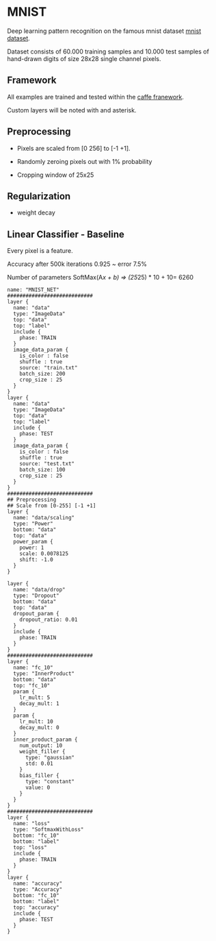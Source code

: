 # MNIST

Deep learning pattern recognition on the famous mnist dataset [mnist dataset](http://yann.lecun.com/exdb/mnist/).

Dataset consists of 60.000 training samples and 10.000 test samples of hand-drawn digits of size 28x28 single channel pixels.

## Framework

All examples are trained and tested within the [caffe franework](caffe.berkeleyvision.org/).

Custom layers will be noted with and asterisk.

## Preprocessing 

* Pixels are scaled from [0 256] to [-1 +1].

* Randomly zeroing pixels out with 1% probability

* Cropping window of 25x25

## Regularization

* weight decay 

## Linear Classifier - Baseline

Every pixel is a feature.

Accuracy after 500k iterations 0.925 ~ error 7.5%

Number of parameters SoftMax(A*x + b) => (25*25) * 10 + 10= 6260

```
name: "MNIST_NET"
############################
layer {
  name: "data"
  type: "ImageData"
  top: "data"
  top: "label"
  include {
    phase: TRAIN
  }
  image_data_param {
    is_color : false
    shuffle : true
    source: "train.txt"
    batch_size: 200
    crop_size : 25
  }
}
layer {
  name: "data"
  type: "ImageData"
  top: "data"
  top: "label"
  include {
    phase: TEST
  }
  image_data_param {
    is_color : false
    shuffle : true
    source: "test.txt"
    batch_size: 100
    crop_size : 25
  }
}
############################
## Preprocessing
## Scale from [0-255] [-1 +1]
layer {
  name: "data/scaling"
  type: "Power"
  bottom: "data"
  top: "data"
  power_param {
    power: 1
    scale: 0.0078125
    shift: -1.0
  }
}

layer {
  name: "data/drop"
  type: "Dropout"
  bottom: "data"
  top: "data"
  dropout_param {
    dropout_ratio: 0.01
  }
  include {
    phase: TRAIN
  }
}
############################
layer {
  name: "fc_10"
  type: "InnerProduct"
  bottom: "data"
  top: "fc_10"
  param {
    lr_mult: 5
    decay_mult: 1
  }
  param {
    lr_mult: 10
    decay_mult: 0
  }
  inner_product_param {
    num_output: 10
    weight_filler {
      type: "gaussian"
      std: 0.01
    }
    bias_filler {
      type: "constant"
      value: 0
    }
  }
}
############################
layer {
  name: "loss"
  type: "SoftmaxWithLoss"
  bottom: "fc_10"
  bottom: "label"
  top: "loss"
  include {
    phase: TRAIN
  }
}
layer {
  name: "accuracy"
  type: "Accuracy"
  bottom: "fc_10"
  bottom: "label"
  top: "accuracy"
  include {
    phase: TEST
  }
}
```
